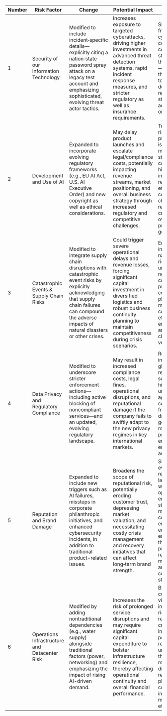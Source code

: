 | Number | Risk Factor | Change | Potential Impact | Key Insights |
|--------|-------------|--------|------------------|--------------|
| 1 | Security of our Information Technology | Modified to include incident‑specific details—explicitly citing a nation‑state password spray attack on a legacy test account and emphasizing sophisticated, evolving threat actor tactics. | Increases exposure to targeted cyberattacks, driving higher investments in advanced threat detection systems, rapid incident response measures, and stricter regulatory as well as insurance requirements. | Shifts the focus from generic cybersecurity concerns to a concrete, state‑sponsored threat scenario—highlighting the urgent need to fortify defenses and realign security strategies across the organization. |
| 2 | Development and Use of AI | Expanded to incorporate evolving regulatory frameworks (e.g., EU AI Act, U.S. AI Executive Order) and new copyright as well as ethical considerations. | May delay product launches and escalate legal/compliance costs, potentially impacting revenue streams, market positioning, and overall business strategy through increased regulatory and competitive challenges. | Transforms AI risk from a purely technical issue into a multifaceted strategic concern—highlighting intertwined regulatory, ethical, and competitive challenges that require cross‑functional oversight and proactive governance. |
| 3 | Catastrophic Events & Supply Chain Risks | Modified to integrate supply chain disruptions with catastrophic event risks by explicitly acknowledging that supply chain failures can compound the adverse impacts of natural disasters or other crises. | Could trigger severe operational delays and revenue losses, forcing significant capital investment in diversified logistics and robust business continuity planning to maintain competitiveness during crisis scenarios. | Emphasizes the interconnected nature of global risks and underscores the necessity for comprehensive, proactive contingency planning to mitigate the compound effects of environmental and supply chain vulnerabilities. |
| 4 | Data Privacy and Regulatory Compliance | Modified to underscore stricter enforcement actions—including active blocking of noncompliant services—and an updated, evolving regulatory landscape. | May result in increased compliance costs, legal fines, operational disruptions, and reputational damage if the company fails to swiftly adapt to the new privacy regimes in key international markets. | Reflects intensifying global regulatory scrutiny and highlights the urgency for agile, robust compliance frameworks and data governance measures to preempt emerging enforcement actions. |
| 5 | Reputation and Brand Damage | Expanded to include new triggers such as AI failures, missteps in corporate philanthropic initiatives, and enhanced cybersecurity incidents, in addition to traditional product-related issues. | Broadens the scope of reputational risk, potentially eroding customer trust, depressing market valuation, and necessitating costly crisis management and recovery initiatives that can affect long‑term brand strength. | Signals an evolving reputational landscape where both operational errors and strategic missteps now contribute to enduring brand erosion—emphasizing the need for proactive reputation management and crisis communication strategies. |
| 6 | Operations Infrastructure and Datacenter Risk | Modified by adding nontraditional dependencies (e.g., water supply) alongside traditional factors (power, networking) and emphasizing the impact of rising AI-driven demand. | Increases the risk of prolonged service disruptions and may require significant capital expenditure to bolster infrastructure resilience, thereby affecting operational continuity and overall financial performance. | Broadens the conventional view of infrastructure risks by recognizing the critical importance of peripheral resources—underscoring the need for more robust disaster recovery planning and comprehensive infrastructure modernization efforts. |